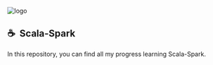 ![logo](https://github.com/jccarrey/Java/assets/157764646/8a7d95c3-a4d0-400b-a0a9-97c3948c6818)

##  ☕ &nbsp;Scala-Spark

In this repository, you can find all my progress learning Scala-Spark.
